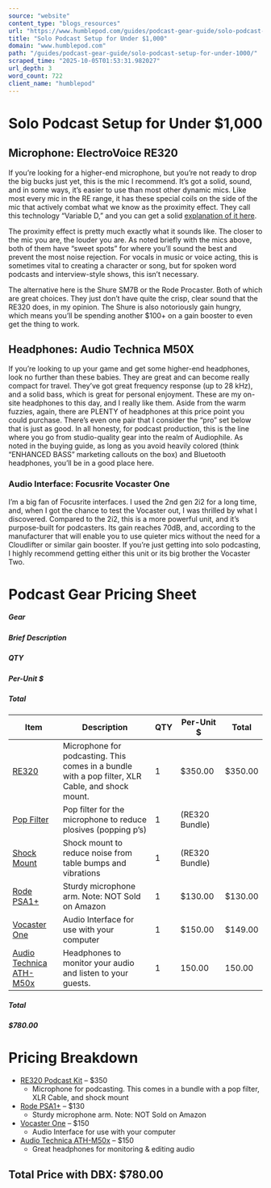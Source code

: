 ```yaml
---
source: "website"
content_type: "blogs_resources"
url: "https://www.humblepod.com/guides/podcast-gear-guide/solo-podcast-setup-for-under-1000/"
title: "Solo Podcast Setup for Under $1,000"
domain: "www.humblepod.com"
path: "/guides/podcast-gear-guide/solo-podcast-setup-for-under-1000/"
scraped_time: "2025-10-05T01:53:31.982027"
url_depth: 3
word_count: 722
client_name: "humblepod"
---
```


# Solo Podcast Setup for Under $1,000

## Microphone: ElectroVoice RE320

If you’re looking for a higher-end microphone, but you’re not ready to drop the big bucks just yet, this is the mic I recommend. It’s got a solid, sound, and in some ways, it’s easier to use than most other dynamic mics. Like most every mic in the RE range, it has these special coils on the side of the mic that actively combat what we know as the proximity effect. They call this technology “Variable D,” and you can get a solid [explanation of it here](https://www.youtube.com/watch?v=0MDxZ2LDANA).

The proximity effect is pretty much exactly what it sounds like. The closer to the mic you are, the louder you are. As noted briefly with the mics above, both of them have “sweet spots” for where you’ll sound the best and prevent the most noise rejection. For vocals in music or voice acting, this is sometimes vital to creating a character or song, but for spoken word podcasts and interview-style shows, this isn’t necessary.

The alternative here is the Shure SM7B or the Rode Procaster. Both of which are great choices. They just don’t have quite the crisp, clear sound that the RE320 does, in my opinion. The Shure is also notoriously gain hungry, which means you’ll be spending another $100+ on a gain booster to even get the thing to work.

## Headphones: Audio Technica M50X

If you’re looking to up your game and get some higher-end headphones, look no further than these babies. They are great and can become really compact for travel. They’ve got great frequency response (up to 28 kHz), and a solid bass, which is great for personal enjoyment. These are my on-site headphones to this day, and I really like them. Aside from the warm fuzzies, again, there are PLENTY of headphones at this price point you could purchase. There’s even one pair that I consider the “pro” set below that is just as good. In all honesty, for podcast production, this is the line where you go from studio-quality gear into the realm of Audiophile. As noted in the buying guide, as long as you avoid heavily colored (think “ENHANCED BASS” marketing callouts on the box) and Bluetooth headphones, you’ll be in a good place here.

### Audio Interface: Focusrite Vocaster One

I’m a big fan of Focusrite interfaces. I used the 2nd gen 2i2 for a long time, and, when I got the chance to test the Vocaster out, I was thrilled by what I discovered. Compared to the 2i2, this is a more powerful unit, and it’s purpose-built for podcasters. Its gain reaches 70dB, and, according to the manufacturer that will enable you to use quieter mics without the need for a Cloudlifter or similar gain booster. If you’re just getting into solo podcasting, I highly recommend getting either this unit or its big brother the Vocaster Two.

# Podcast Gear Pricing Sheet

##### Gear

##### Brief Description

##### QTY

##### Per-Unit $

##### Total

| Item | Description | QTY | Per-Unit $ | Total |
|------|-------------|-----|------------|-------|
| [RE320](https://www.bswusa.com/Podcasting-Packages-Electrovoice-RE320-Package-P7592.aspx) | Microphone for podcasting. This comes in a bundle with a pop filter, XLR Cable, and shock mount. | 1 | $350.00 | $350.00 |
| [Pop Filter](https://www.bswusa.com/Podcasting-Packages-Electrovoice-RE320-Package-P7592.aspx) | Pop filter for the microphone to reduce plosives (popping p’s) | 1 | (RE320 Bundle) |  |
| [Shock Mount](https://www.bswusa.com/Podcasting-Packages-Electrovoice-RE320-Package-P7592.aspx) | Shock mount to reduce noise from table bumps and vibrations | 1 | (RE320 Bundle) |  |
| [Rode PSA1+](https://www.bswusa.com/Microphone-Booms-Rode-PSA1-Boom-Arm-P15661.aspx) | Sturdy microphone arm. Note: NOT Sold on Amazon | 1 | $130.00 | $130.00 |
| [Vocaster One](https://amzn.to/42ODfSY) | Audio Interface for use with your computer | 1 | $150.00 | $149.00 |
| [Audio Technica ATH-M50x](https://amzn.to/3kqhiHs) | Headphones to monitor your audio and listen to your guests. | 1 | 150.00 | 150.00 |

##### Total

##### $780.00

# Pricing Breakdown

*   [RE320 Podcast Kit](https://www.bswusa.com/Podcasting-Packages-Electrovoice-RE320-Package-P7592.aspx) – $350
    *   Microphone for podcasting. This comes in a bundle with a pop filter, XLR Cable, and shock mount
*   [Rode PSA1+](https://www.bswusa.com/Microphone-Booms-Rode-PSA1-Boom-Arm-P15661.aspx) – $130
    *   Sturdy microphone arm. Note: NOT Sold on Amazon
*   [Vocaster One](https://amzn.to/42ODfSY) – $150
    *   Audio Interface for use with your computer
*   [Audio Technica ATH-M50x](https://amzn.to/3kqhiHs) – $150
    *   Great headphones for monitoring & editing audio

## Total Price with DBX: $780.00